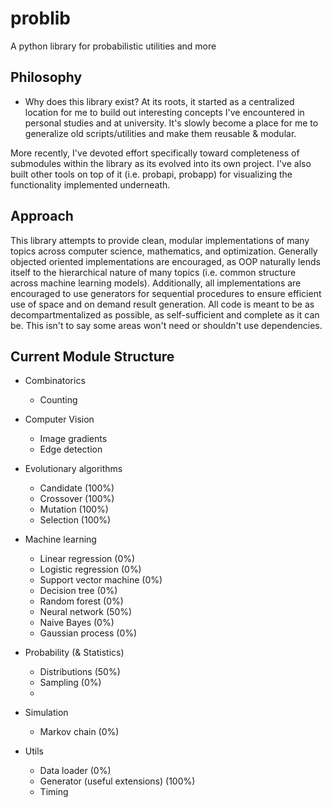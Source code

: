 # problib
A python library for probabilistic utilities and more

## Philosophy
* Why does this library exist? At its roots, it started as a centralized location for me to build out interesting concepts I've encountered in personal studies and at university. It's slowly become a place for me to generalize old scripts/utilities and make them reusable & modular. 

More recently, I've devoted effort specifically toward completeness of submodules within the library as its evolved into its own project. I've also built other tools on top of it (i.e. probapi, probapp) for visualizing the functionality implemented underneath.

## Approach
This library attempts to provide clean, modular implementations of many topics across computer science, mathematics, and optimization. Generally objected oriented implementations are encouraged, as OOP naturally lends itself to the hierarchical nature of many topics (i.e. common structure across machine learning models). Additionally, all implementations are encouraged to use generators for sequential procedures to ensure efficient use of space and on demand result generation. All code is meant to be as decompartmentalized as possible, as self-sufficient and complete as it can be. This isn't to say some areas won't need or shouldn't use dependencies.

## Current Module Structure
* Combinatorics
  * Counting

* Computer Vision
  * Image gradients
  * Edge detection

* Evolutionary algorithms
  * Candidate (100%)
  * Crossover (100%)
  * Mutation (100%)
  * Selection (100%)

* Machine learning
  * Linear regression (0%)
  * Logistic regression (0%)
  * Support vector machine (0%)
  * Decision tree (0%)
  * Random forest (0%)
  * Neural network (50%)
  * Naive Bayes (0%)
  * Gaussian process (0%)

* Probability (& Statistics)
  * Distributions (50%)
  * Sampling (0%)
  * 

* Simulation
  * Markov chain (0%)

* Utils
  * Data loader (0%)
  * Generator (useful extensions) (100%)
  * Timing
